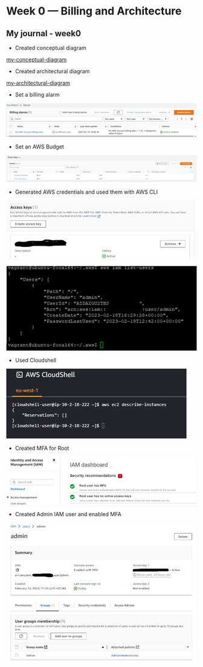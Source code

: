 # Week 0 — Billing and Architecture
## My journal - week0

-  Created conceptual diagram

[my-conceptual-diagram](https://lucid.app/lucidchart/62ea08ed-c77d-461d-8269-4f5a23fbeb26/edit?viewport_loc=-3576%2C357%2C2560%2C1216%2C0_0&invitationId=inv_903c46ed-b866-42a8-a04a-a6eb623f9b91 "My conceptual diagram")


-  Created architectural diagram

[my-architectural-diagram](https://lucid.app/lucidchart/34141669-399a-4580-b327-71bb26fa106d/edit?viewport_loc=-666%2C-5%2C2560%2C1216%2C0_0&invitationId=inv_e3086808-3f27-4edd-8499-e386522939d0 "My architectural diagram")


-  Set a billing alarm

![image billing](./images/aws_billing_alarm.png)


-  Set an AWS Budget

![image budget](./images/aws_budget.png)


-  Generated AWS credentials and used them with AWS CLI

![image creds](./images/aws_creds.png)

![image creds](./images/aws_creds2.png)


-  Used Cloudshell

![image cloudshell](./images/aws_cloudshell.png)


-  Created MFA for Root

![image mfa_root](./images/aws_root_mfa.png)


-  Created Admin IAM user and enabled MFA

![image admin_user](./images/aws_admin.png)
